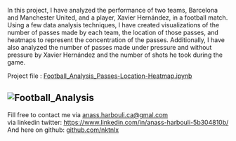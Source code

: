 In this project, I have analyzed the performance of two teams, Barcelona and Manchester United, and a player, Xavier Hernández, in a football match.
Using a few data analysis techniques, I have created visualizations of the number of passes made by each team, the location of those passes,
and heatmaps to represent the concentration of the passes.
Additionally, I have also analyzed the number of passes made under pressure and without pressure by Xavier Hernández and the number of shots he took during the game.

Project file : [Football_Analysis_Passes-Location-Heatmap.ipynb](https://github.com/HarbouliCA/data_analysis/blob/main/03_Football_Analysis_Passes_and_Shoots_Location_HeatMap/Football_Analysis_Passes-Location-Heatmap.ipynb)

![Football_Analysis](https://zupimages.net/up/23/06/2iql.jpg)
--------------------------------------------
Fill free to contact me via anass.harbouli.ca@gmal.com  
via linkedin twitter: https://www.linkedin.com/in/anass-harbouli-5b304810b/   
And here on github: [github.com/nktnlx ](https://github.com/HarbouliCA)
